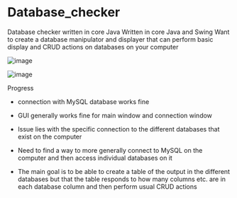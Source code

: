 # Database_checker
 Database checker written in core Java
Written in core Java and Swing
Want to create a database manipulator and displayer that can perform basic display and CRUD actions on databases on your computer


![image](https://github.com/Strawhorse/Database_checker/assets/47267071/b1dbfad5-5765-4726-9ca1-ccf94d17e776)

![image](https://github.com/Strawhorse/Database_checker/assets/47267071/4790212f-5027-46fc-92d5-332f2ea0f2f1)

Progress

- connection with MySQL database works fine
- GUI generally works fine for main window and connection window
- Issue lies with the specific connection to the different databases that exist on the computer
- Need to find a way to more generally connect to MySQL on the computer and then access individual databases on it

- The main goal is to be able to create a table of the output in the different databases but that the table responds to how many columns etc. are in each database column and then perform usual CRUD actions

